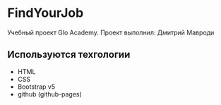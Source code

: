 # FindYourJob
Учебный проект Glo Academy.
Проект выполнил: Дмитрий Мавроди

## Используются техгологии
- HTML
- CSS
- Bootstrap v5
- github (github-pages)
